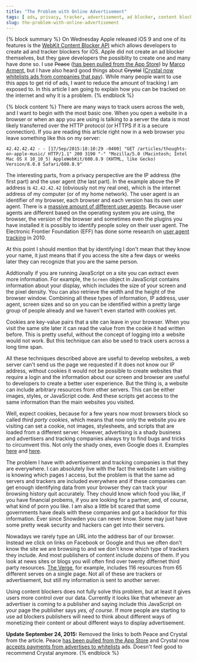 ```yaml
---
title: "The Problem with Online Advertisement"
tags: [ ads, privacy, tracker, advertisement, ad blocker, content blocker ]
slug: the-problem-with-online-advertisement
---
```

{% block summary %}
On Wednesday Apple released iOS 9 and one of its features is the [WebKit Content Blocker API](https://www.webkit.org/blog/3476/content-blockers-first-look/) which allows developers to create ad and tracker blockers for iOS. Apple did not create an ad blocker themselves, but they gave developers the possiblity to create one and many have done so. I use ~~Peace~~ ([has been pulled from the App Store](http://www.marco.org/2015/09/18/just-doesnt-feel-good)) by [Marco Arment](http://marco.org), but I have also heard good things about ~~Crystal~~ ([Crystal now whitelists ads from companies that pay](http://www.wsj.com/articles/propelled-by-apple-ad-blocking-cottage-industry-emerges-1443115929)). While many people want to use this apps to get rid of ads, I want to reduce the amount of tracking I am exposed to. In this article I am going to explain how you can be tracked on the internet and why it is a problem.
{% endblock %}

{% block content %}
There are many ways to track users across the web, and I want to begin with the most basic one. When you open a website in a browser or when an app you are using is talking to a server the data is most likely transferred over the HTTP protocol (or HTTPS if it is a secure connection). If you are reading this article right now in a web browser you leave something like this on my server:

```
42.42.42.42 - - [17/Sep/2015:18:10:29 -0400] "GET /articles/thoughts-on-apple-music/ HTTP/1.1" 200 3190 "-" "Mozilla/5.0 (Macintosh; Intel Mac OS X 10_10_5) AppleWebKit/600.8.9 (KHTML, like Gecko) Version/8.0.8 Safari/600.8.9"
```

The interesting parts, from a privacy perspective are the IP address (the first part) and the user agent (the last part).  In the example above the IP address is `42.42.42.42` (obviously not my real one), which is the internet address of my computer (or of my home network). The user agent is an identifier of my browser, each browser and each version has its own user agent. There is a [massive amount of different user agents](http://useragentstring.com/pages/useragentstring.php). Because user agents are different based on the operating system you are using, the browser, the version of the browser and sometimes even the plugins you have installed it is possibly to identify people soley on their user agent. The Electronic Frontier Foundation (EFF) has done some research on [user agent tracking](https://www.eff.org/deeplinks/2010/01/tracking-by-user-agent) in 2010.

At this point I should mention that by identifying I don't mean that they know your name, it just means that if you access the site a few days or weeks later they can recognize that you are the same person.

Addtionally if you are running JavaScript on a site you can extract even more information. For example, the `Screen` object in JavaScript contains information about your display, which includes the size of your screen and the pixel density. You can also retrieve the width and the height of the browser window. Combining all these types of information, IP address, user agent, screen sizes and so on you can be identified within a pretty large group of people already and we haven't even started with cookies yet.

Cookies are key-value pairs that a site can leave in your browser. When you visit the same site later it can read the value from the cookie it had written before. This is pretty useful, without the concept of logging into a website would not work. But this technique can also be used to track users across a long time span.

All these techniques described above are useful to develop websites, a web server can't send us the page we requested if it does not know our IP address, without cookies it would not be possible to create websites that require a login and the information about our screen and browser are useful to developers to create a better user experience. But the thing is, a website can include arbitrary resources from other servers. This can be either images, styles, or JavaScript code. And these scripts get access to the same information than the main websites you visited.

Well, expect cookies, because for a few years now most browsers block so called *third party cookies*, which means that now only the website you are visiting can set a cookie, not images, stylesheets, and scripts that are loaded from a different server. However, advertising is a shady business and advertisers and tracking companies always try to find bugs and tricks to circumvent this. Not only the shady ones, even Google does it. Examples [here](http://9to5mac.com/2012/02/17/google-reportedly-forcing-advertising-cookies-upon-iphone-users-regardless-of-safari-privacy-settings/) and [here](http://www.rimmkaufman.com/blog/how-redirectors-solve-the-third-party-cookie-problem/24032011/).

The problem I have with advertisement and tracking companies is that they are everywhere. I can absolutely live with the fact the website I am visiting is knowing which pages I access, but the problem is that the same ad servers and trackers are included everywhere and if these companies can get enough identifying data from your browser they can track your browsing history quit accurately. They chould know which food you like, if you have financial probems, if you are looking for a partner, and, of course, what kind of porn you like. I am also a little bit scared that some governments have deals with these companies and got a backdoor for this information. Ever since Snowden you can never know. Some may just have some pretty weak security and hackers can get into their servers.

Nowadays we rarely type an URL into the address bar of our browser. Instead we click on links on Facebook or Google and thus we often don't know the site we are browsing to and we don't know which type of trackers they include. And most publishers of content include dozens of them. If you look at news sites or blogs you will often find over twenty differnet third party resources. [The Verge](http://theverge.com), for example, includes 116 resources from 65 different serves on a single page. Not all of these are trackers or advertisement, but still my information is sent to another server.

Using content blockers does not fully solve this problem, but at least it gives users more control over our data. Currently it looks like that whenever an advertiser is coming to a publisher and saying include this JavaScript on your page the publisher says *yes, of course.* If more people are starting to use ad blockers publishers will need to think about different ways of monetizing their content or about different ways to display advertisement.

**Update September 24, 2015:**
Removed the links to both Peace and Crystal from the article. Peace [has been pulled from the App Store](http://www.marco.org/2015/09/18/just-doesnt-feel-good) and Crystal now [accepts payments from advertises to whitelists](http://www.wsj.com/articles/propelled-by-apple-ad-blocking-cottage-industry-emerges-1443115929) ads. Doesn't feel good to recommend Crystal anymore.
{% endblock %}
